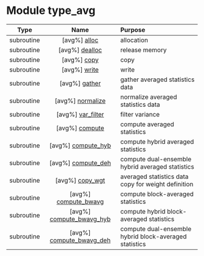 # Module type_avg

| Type | Name | Purpose |
| :--: | :--: | :---------- |
| subroutine | [avg%] [alloc](https://github.com/JCSDA/saber/src/bump/type_avg.F90#L54) | allocation |
| subroutine | [avg%] [dealloc](https://github.com/JCSDA/saber/src/bump/type_avg.F90#L89) | release memory |
| subroutine | [avg%] [copy](https://github.com/JCSDA/saber/src/bump/type_avg.F90#L115) | copy |
| subroutine | [avg%] [write](https://github.com/JCSDA/saber/src/bump/type_avg.F90#L139) | write |
| subroutine | [avg%] [gather](https://github.com/JCSDA/saber/src/bump/type_avg.F90#L167) | gather averaged statistics data |
| subroutine | [avg%] [normalize](https://github.com/JCSDA/saber/src/bump/type_avg.F90#L298) | normalize averaged statistics data |
| subroutine | [avg%] [var_filter](https://github.com/JCSDA/saber/src/bump/type_avg.F90#L364) | filter variance |
| subroutine | [avg%] [compute](https://github.com/JCSDA/saber/src/bump/type_avg.F90#L496) | compute averaged statistics |
| subroutine | [avg%] [compute_hyb](https://github.com/JCSDA/saber/src/bump/type_avg.F90#L581) | compute hybrid averaged statistics |
| subroutine | [avg%] [compute_deh](https://github.com/JCSDA/saber/src/bump/type_avg.F90#L628) | compute dual-ensemble hybrid averaged statistics |
| subroutine | [avg%] [copy_wgt](https://github.com/JCSDA/saber/src/bump/type_avg.F90#L682) | averaged statistics data copy for weight definition |
| subroutine | [avg%] [compute_bwavg](https://github.com/JCSDA/saber/src/bump/type_avg.F90#L716) | compute block-averaged statistics |
| subroutine | [avg%] [compute_bwavg_hyb](https://github.com/JCSDA/saber/src/bump/type_avg.F90#L820) | compute hybrid block-averaged statistics |
| subroutine | [avg%] [compute_bwavg_deh](https://github.com/JCSDA/saber/src/bump/type_avg.F90#L900) | compute dual-ensemble hybrid block-averaged statistics |
